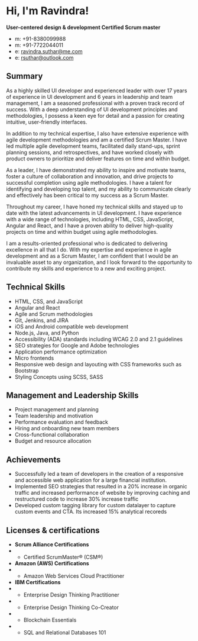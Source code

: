# Hi, I'm Ravindra!
**User-centered design & development Certified Scrum master**
- m: +91-8380099988
- m: +91-7722044011
- e: ravindra.suthar@me.com 
- e: rsuthar@outlook.com

## Summary

As a highly skilled UI developer and experienced leader with over 17 years of experience in UI development and 6 years in leadership and team management, I am a seasoned professional with a proven track record of success. With a deep understanding of UI development principles and methodologies, I possess a keen eye for detail and a passion for creating intuitive, user-friendly interfaces.

In addition to my technical expertise, I also have extensive experience with agile development methodologies and am a certified Scrum Master. I have led multiple agile development teams, facilitated daily stand-ups, sprint planning sessions, and retrospectives, and have worked closely with product owners to prioritize and deliver features on time and within budget.

As a leader, I have demonstrated my ability to inspire and motivate teams, foster a culture of collaboration and innovation, and drive projects to successful completion using agile methodologies. I have a talent for identifying and developing top talent, and my ability to communicate clearly and effectively has been critical to my success as a Scrum Master.

Throughout my career, I have honed my technical skills and stayed up to date with the latest advancements in UI development. I have experience with a wide range of technologies, including HTML, CSS, JavaScript, Angular and React, and I have a proven ability to deliver high-quality projects on time and within budget using agile methodologies.

I am a results-oriented professional who is dedicated to delivering excellence in all that I do. With my expertise and experience in agile development and as a Scrum Master, I am confident that I would be an invaluable asset to any organization, and I look forward to the opportunity to contribute my skills and experience to a new and exciting project.

## Technical Skills

- HTML, CSS, and JavaScript
- Angular and React
- Agile and Scrum methodologies
- Git, Jenkins, and JIRA
- iOS and Android compatible web development
- Node.js, Java, and Python
- Accessibility (ADA) standards including WCAG 2.0 and 2.1 guidelines
- SEO strategies for Google and Adobe technologies
- Application performance optimization
- Micro frontends
- Responsive web design and layouting with CSS frameworks such as Bootstrap
- Styling Concepts using SCSS, SASS

## Management and Leadership Skills

- Project management and planning
- Team leadership and motivation
- Performance evaluation and feedback
- Hiring and onboarding new team members
- Cross-functional collaboration
- Budget and resource allocation

## Achievements

- Successfully led a team of developers in the creation of a responsive and accessible web application for a large financial institution.
- Implemented SEO strategies that resulted in a 20% increase in organic traffic and increased performance of website by improving caching and restructured code to increase 30% increase traffic
- Developed custom tagging library for custom datalayer to capture custom events and CTA. Its increased 15% analytical recoreds

## Licenses & certifications
- **Scrum Alliance Certifications** 
- - Certified ScrumMaster® (CSM®)
- **Amazon (AWS) Certifications** 
- - Amazon Web Services Cloud Practitioner
- **IBM Certifications** 
- - Enterprise Design Thinking Practitioner
- - Enterprise Design Thinking Co-Creator
- - Blockchain Essentials 
- - SQL and Relational Databases 101


